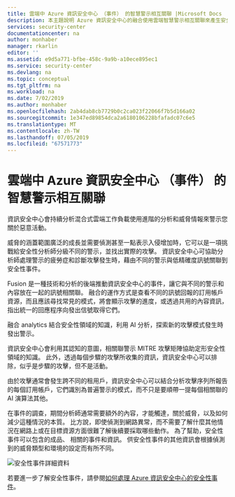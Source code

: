 ```yaml
---
title: 雲端中 Azure 資訊安全中心 （事件） 的智慧警示相互關聯 |Microsoft Docs
description: 本主題說明 Azure 資訊安全中心的融合使用雲端智慧警示相互關聯來產生安全性事件的方式。
services: security-center
documentationcenter: na
author: monhaber
manager: rkarlin
editor: ''
ms.assetid: e9d5a771-bfbe-458c-9a9b-a10ece895ec1
ms.service: security-center
ms.devlang: na
ms.topic: conceptual
ms.tgt_pltfrm: na
ms.workload: na
ms.date: 7/02/2019
ms.author: monhaber
ms.openlocfilehash: 2ab4dab8cb7729b0c2ca023f22066f7b5d166a02
ms.sourcegitcommit: 1e347ed89854dca2a6180106228bfafadc07c6e5
ms.translationtype: MT
ms.contentlocale: zh-TW
ms.lasthandoff: 07/05/2019
ms.locfileid: "67571773"
---
```

# <a name="cloud-smart-alert-correlation-in-azure-security-center-incidents"></a>雲端中 Azure 資訊安全中心 （事件） 的智慧警示相互關聯

資訊安全中心會持續分析混合式雲端工作負載使用進階的分析和威脅情報來警示您關於惡意活動。

威脅的涵蓋範圍廣泛的成長並需要偵測甚至一點表示入侵增加時，它可以是一項挑戰給安全性分析師分級不同的警示，並找出實際的攻擊。 資訊安全中心可協助分析師處理警示的疲勞症和診斷攻擊發生時，藉由不同的警示與低精確度訊號關聯到安全性事件。

Fusion 是一種技術和分析的後端推動資訊安全中心的事件，讓它與不同的警示和內容放在一起的訊號相關聯。 融合的運作方式是查看不同的訊號回報的訂用帳戶資源，而且應該尋找常見的模式，將會顯示攻擊的進度，或透過共用的內容資訊，指出統一的回應程序向發出信號取得它們。

融合 analytics 結合安全性領域的知識，利用 AI 分析，探索新的攻擊模式發生時發出警示。 

資訊安全中心會利用其認知的意圖，相關聯警示 MITRE 攻擊矩陣協助定形安全性領域的知識。 此外，透過每個步驟的攻擊所收集的資訊，資訊安全中心可以排除，似乎是步驟的攻擊，但不是活動。  

由於攻擊通常會發生跨不同的租用戶，資訊安全中心可以結合分析攻擊序列所報告的每個訂用帳戶，它們識別為普遍警示的模式，而不只是要順帶一提每個相關聯的 AI 演算法其他。

在事件的調查，期間分析師通常需要額外的內容，才能觸達，關於威脅，以及如何減少這種情況的本質。 比方說，即使偵測到網路異常，而不需要了解什麼其他情況在網路上或在目標資源方面很難了解後續要採取哪些動作。 為了幫助，安全性事件可以包含的成品、 相關的事件和資訊。 供安全性事件的其他資訊會根據偵測到的威脅類型和環境的設定而有所不同。 

![安全性事件詳細資料](./media/security-center-alerts-cloud-smart/security-incident.png)

若要進一步了解安全性事件，請參閱[如何處理 Azure 資訊安全中心的安全性事件](https://docs.microsoft.com/azure/security-center/security-center-incident)。

